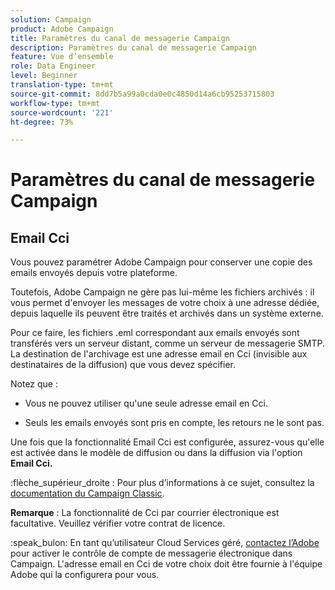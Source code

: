 ```yaml
---
solution: Campaign
product: Adobe Campaign
title: Paramètres du canal de messagerie Campaign
description: Paramètres du canal de messagerie Campaign
feature: Vue d’ensemble
role: Data Engineer
level: Beginner
translation-type: tm+mt
source-git-commit: 8dd7b5a99a0cda0e0c4850d14a6cb95253715803
workflow-type: tm+mt
source-wordcount: '221'
ht-degree: 73%

---
```


# Paramètres du canal de messagerie Campaign

## Email Cci

Vous pouvez paramétrer Adobe Campaign pour conserver une copie des emails envoyés depuis votre plateforme.

Toutefois, Adobe Campaign ne gère pas lui-même les fichiers archivés : il vous permet d&#39;envoyer les messages de votre choix à une adresse dédiée, depuis laquelle ils peuvent être traités et archivés dans un système externe.

Pour ce faire, les fichiers .eml correspondant aux emails envoyés sont transférés vers un serveur distant, comme un serveur de messagerie SMTP. La destination de l&#39;archivage est une adresse email en Cci (invisible aux destinataires de la diffusion) que vous devez spécifier.

Notez que :

* Vous ne pouvez utiliser qu&#39;une seule adresse email en Cci.

* Seuls les emails envoyés sont pris en compte, les retours ne le sont pas.

Une fois que la fonctionnalité Email Cci est configurée, assurez-vous qu&#39;elle est activée dans le modèle de diffusion ou dans la diffusion via l&#39;option **Email Cci.**

:flèche_supérieur_droite : Pour plus d’informations à ce sujet, consultez la [documentation du Campaign Classic](https://experienceleague.adobe.com/docs/campaign-classic/using/sending-messages/sending-emails/sending-an-email/email-parameters.html?lang=en#email-bcc).

**Remarque** : La fonctionnalité de Cci par courrier électronique est facultative. Veuillez vérifier votre contrat de licence.

:speak_bulon: En tant qu’utilisateur Cloud Services géré, [contactez l’Adobe](../start/support.md#support) pour activer le contrôle de compte de messagerie électronique dans Campaign. L&#39;adresse email en Cci de votre choix doit être fournie à l&#39;équipe Adobe qui la configurera pour vous.